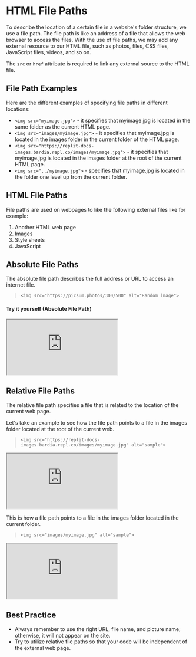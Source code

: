 # HTML File Paths
To describe the location of a certain file in a website's folder structure, we use a file path. The file path is like an address of a file that allows the web browser to access the files. With the use of file paths, we may add any external resource to our HTML file, such as photos, files, CSS files, JavaScript files, videos, and so on.

The `src` or `href` attribute is required to link any external source to the HTML file.

## File Path Examples
Here are the different examples of specifying file paths in different locations:
- `<img src="myimage.jpg">` - it specifies that myimage.jpg is located in the same folder as the current HTML page.
- `<img src="images/myimage.jpg">` - it specifies that myimage.jpg is located in the images folder in the current folder of the HTML page.
- `<img src="https://replit-docs-images.bardia.repl.co/images/myimage.jpg">` - it specifies that myimage.jpg is located in the images folder at the root of the current HTML page.
- `<img src="../myimage.jpg">` - specifies that myimage.jpg is located in the folder one level up from the current folder.


## HTML File Paths
File paths are used on webpages to like the following external files like for example:
1. Another HTML web page
2. Images
3. Style sheets
4. JavaScript
   
## Absolute File Paths
The absolute file path describes the full address or URL to access an internet file. 
>```
><img src="https://picsum.photos/300/500" alt="Random image">
>```
#### Try it yourself (Absolute File Path)
<iframe src="https://replit.com/@PauleenGregana/HTML-File-Path-Sample-1?lite=true"></iframe>

## Relative File Paths
The relative file path specifies a file that is related to the location of the current web page.

Let's take an example to see how the file path points to a file in the images folder located at the root of the current web.
>```
> <img src="https://replit-docs-images.bardia.repl.co/images/myimage.jpg" alt="sample">  
>```
<iframe src="https://replit.com/@PauleenGregana/HTML-File-Path-Sample-2?lite=true"></iframe>

This is how a file path points to a file in the images folder located in the current folder.
>```
> <img src="images/myimage.jpg" alt="sample">  
>```
<iframe src="https://replit.com/@PauleenGregana/HTML-File-Path-Sample-3?lite=true"></iframe>

## Best Practice
- Always remember to use the right URL, file name, and picture name; otherwise, it will not appear on the site.
- Try to utilize relative file paths so that your code will be independent of the external web page.